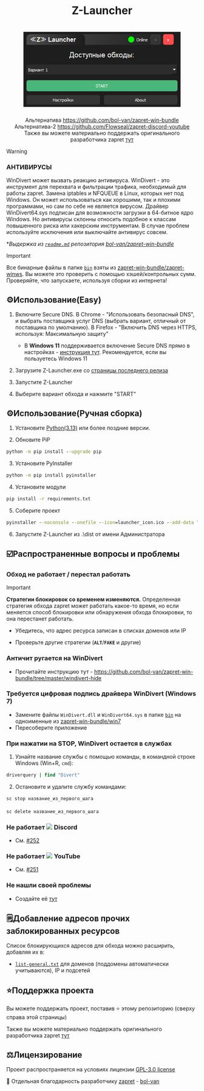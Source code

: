 <div align="center">

# Z-Launcher
# <img src="https://github.com/Master-Rus/Z-Launcher/blob/main/ui/screen.png" />


Альтернатива https://github.com/bol-van/zapret-win-bundle  
Альтернатива-2 https://github.com/Flowseal/zapret-discord-youtube  
Также вы можете материально поддержать оригинального разработчика zapret [тут](https://github.com/bol-van/zapret?tab=readme-ov-file#%D0%BF%D0%BE%D0%B4%D0%B4%D0%B5%D1%80%D0%B6%D0%B0%D1%82%D1%8C-%D1%80%D0%B0%D0%B7%D1%80%D0%B0%D0%B1%D0%BE%D1%82%D1%87%D0%B8%D0%BA%D0%B0)
</div>

> [!WARNING]
>
> ### АНТИВИРУСЫ
> WinDivert может вызвать реакцию антивируса.
> WinDivert - это инструмент для перехвата и фильтрации трафика, необходимый для работы zapret.
> Замена iptables и NFQUEUE в Linux, которых нет под Windows.
> Он может использоваться как хорошими, так и плохими программами, но сам по себе не является вирусом.
> Драйвер WinDivert64.sys подписан для возможности загрузки в 64-битное ядро Windows.
> Но антивирусы склонны относить подобное к классам повышенного риска или хакерским инструментам.
> В случае проблем используйте исключения или выключайте антивирус совсем.
>
> **Выдержка из [`readme.md`](https://github.com/bol-van/zapret-win-bundle/blob/master/readme.md#%D0%B0%D0%BD%D1%82%D0%B8%D0%B2%D0%B8%D1%80%D1%83%D1%81%D1%8B) репозитория [bol-van/zapret-win-bundle](https://github.com/bol-van/zapret-win-bundle)*

> [!IMPORTANT]
> Все бинарные файлы в папке [`bin`](./zapret/start-service/bin) взяты из [zapret-win-bundle/zapret-winws](https://github.com/bol-van/zapret-win-bundle/tree/master/zapret-winws). Вы можете это проверить с помощью хэшей/контрольных сумм. Проверяйте, что запускаете, используя сборки из интернета!

## ⚙️Использование(Easy)

1. Включите Secure DNS. В Chrome - "Использовать безопасный DNS", и выбрать поставщика услуг DNS (выбрать вариант, отличный от поставщика по умолчанию). В Firefox - "Включить DNS через HTTPS, используя: Максимальную защиту"
    * В **Windows 11** поддерживается включение Secure DNS прямо в настройках - [инструкция тут](https://www.howtogeek.com/765940/how-to-enable-dns-over-https-on-windows-11/). Рекомендуется, если вы пользуетесь Windows 11

2. Загрузите Z-Launcher.exe со [страницы последнего релиза](https://github.com/Master-Rus/Z-Launcher/releases/latest)

3. Запустите Z-Launcher

4. Выберите вариант обхода и нажмите "START"

## ⚙️Использование(Ручная сборка)

1. Установите [Python(3.13)](https://www.python.org/downloads/) или более поздние версии.

2. Обновите PiP 
```cmd
python -m pip install --upgrade pip
```
3. Установите PyInstaller
```cmd
python -m pip install pyinstaller
```
4. Установите модули
```cmd
pip install -r requirements.txt
```
5. Соберите проект
```cmd
pyinstaller --noconsole --onefile --icon=launcher_icon.ico --add-data "themes;themes" --add-data "launcher_icon.ico;." --add-data "zapret;zapret" --add-data "version.json;." main.py
```
6. Запустите Z-Launcher из .\dist от имени Администратора

## ☑️Распространенные вопросы и проблемы

### Обход не работает / перестал работать

> [!IMPORTANT]
> **Стратегии блокировок со временем изменяются.**
> Определенная стратегия обхода zapret может работать какое-то время, но если меняется способ блокировки или обнаружения обхода блокировки, то она перестанет работать.

- Убедитесь, что адрес ресурса записан в списках доменов или IP

- Проверьте другие стратегии (**`ALT`**/**`FAKE`** и другие)

### Античит ругается на WinDivert

- Прочитайте инструкцию тут - https://github.com/bol-van/zapret-win-bundle/tree/master/windivert-hide

### Требуется цифровая подпись драйвера WinDivert (Windows 7)

- Замените файлы `WinDivert.dll` и `WinDivert64.sys` в папке [`bin`](./zapret/start-service/bin) на одноименные из [zapret-win-bundle/win7](https://github.com/bol-van/zapret-win-bundle/tree/master/win7)
- Пересоберите приложение

### При нажатии на STOP, WinDivert остается в службах

1. Узнайте название службы с помощью команды, в командной строке Windows (Win+R, `cmd`):

```cmd
driverquery | find "Divert"
```

2. Остановите и удалите службу командами:

```cmd
sc stop название_из_первого_шага

sc delete название_из_первого_шага
```

### Не работает <img src="https://cdn-icons-png.flaticon.com/128/5968/5968756.png" height=18 /> Discord

- См. [#252](https://github.com/Flowseal/zapret-discord-youtube/discussions/252)

### Не работает <img src="https://cdn-icons-png.flaticon.com/128/1384/1384060.png" height=18 /> YouTube

- См. [#251](https://github.com/Flowseal/zapret-discord-youtube/discussions/251)

### Не нашли своей проблемы

* Создайте её [тут](https://github.com/Flowseal/zapret-discord-youtube/issues)

## 🗒️Добавление адресов прочих заблокированных ресурсов

Список блокирующихся адресов для обхода можно расширить, добавляя их в:
- [`list-general.txt`](./zapret/start-service/list-general.txt) для доменов (поддомены автоматически учитываются), IP и подсетей

## ⭐Поддержка проекта

Вы можете поддержать проект, поставив :star: этому репозиторию (сверху справа этой страницы)

Также вы можете материально поддержать оригинального разработчика zapret [тут](https://github.com/bol-van/zapret?tab=readme-ov-file#%D0%BF%D0%BE%D0%B4%D0%B4%D0%B5%D1%80%D0%B6%D0%B0%D1%82%D1%8C-%D1%80%D0%B0%D0%B7%D1%80%D0%B0%D0%B1%D0%BE%D1%82%D1%87%D0%B8%D0%BA%D0%B0)


## ⚖️Лицензирование

Проект распространяется на условиях лицензии [GPL-3.0 license](https://github.com/Master-Rus/Z-Launcher/blob/main/LICENSE)

💖 Отдельная благодарность разработчику [zapret](https://github.com/bol-van/zapret) - [bol-van](https://github.com/bol-van)

